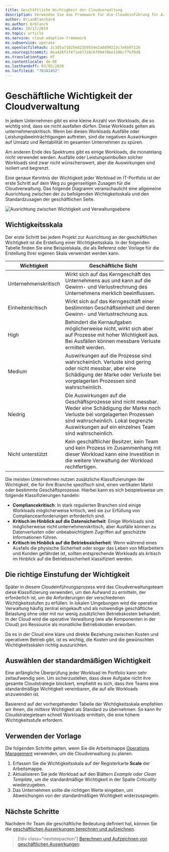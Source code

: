```yaml
---
title: Geschäftliche Wichtigkeit der Cloudverwaltung
description: Verwenden Sie das Framework für die Cloudeinführung für Azure, um sich mit der kritischen Bedeutung von Workloads vertraut zu machen und negative Auswirkungen auf Umsatz und Rentabilität zu verhindern.
author: BrianBlanchard
ms.author: brblanch
ms.date: 10/17/2019
ms.topic: article
ms.service: cloud-adoption-framework
ms.subservice: operate
ms.openlocfilehash: 2c3d5a71025e821b9554e2a8d99223c7e6b0712b
ms.sourcegitcommit: 0ea426f2f471eb7310c6f09478be1306cf7bf0d8
ms.translationtype: HT
ms.contentlocale: de-DE
ms.lasthandoff: 03/05/2020
ms.locfileid: "78341452"
---
```

# <a name="business-criticality-in-cloud-management"></a>Geschäftliche Wichtigkeit der Cloudverwaltung

In jedem Unternehmen gibt es eine kleine Anzahl von Workloads, die so wichtig sind, dass sie nicht ausfallen dürfen. Diese Workloads gelten als unternehmenskritisch. Wenn bei diesen Workloads Ausfälle oder Leistungsbeeinträchtigungen auftreten, sind die negativen Auswirkungen auf Umsatz und Rentabilität im gesamten Unternehmen zu spüren.

Am anderen Ende des Spektrums gibt es einige Workloads, die monatelang nicht verwendet werden. Ausfälle oder Leistungseinbußen solcher Workloads sind zwar nicht wünschenswert, aber die Auswirkungen sind isoliert und begrenzt.

Eine genaue Kenntnis der Wichtigkeit jeder Workload im IT-Portfolio ist der erste Schritt auf dem Weg zu gegenseitigen Zusagen für die Cloudverwaltung.
Das folgende Diagramm veranschaulicht eine allgemeine Ausrichtung zwischen der zu befolgenden Wichtigkeitsskala und den Standardzusagen der geschäftlichen Seite.

![Ausrichtung zwischen Wichtigkeit und Verwaltungsebene](../../_images/manage/cloud-criticality-alignment.png)

## <a name="criticality-scale"></a>Wichtigkeitsskala

Der erste Schritt bei jedem Projekt zur Ausrichtung an der geschäftlichen Wichtigkeit ist die Erstellung einer Wichtigkeitsskala. In der folgenden Tabelle finden Sie eine Beispielskala, die als Referenz oder Vorlage für die Erstellung Ihrer eigenen Skala verwendet werden kann.

| Wichtigkeit | Geschäftliche Sicht |
| --------- | --------- |
| Unternehmenskritisch |  Wirkt sich auf das Kerngeschäft des Unternehmens aus und kann auf die Gewinn- und Verlustrechnung des Unternehmens merklich beeinflussen. |
| Einheitenkritisch | Wirkt sich auf das Kerngeschäft einer bestimmten Geschäftseinheit und deren Gewinn- und Verlustrechnung aus. |
| High | Behindert die Kernaufgaben möglicherweise nicht, wirkt sich aber auf Prozesse mit hoher Wichtigkeit aus. Bei Ausfällen können messbare Verluste ermittelt werden. |
| Medium | Auswirkungen auf die Prozesse sind wahrscheinlich. Verluste sind gering oder nicht messbar, aber eine Schädigung der Marke oder Verluste bei vorgelagerten Prozessen sind wahrscheinlich. |
| Niedrig | Die Auswirkungen auf die Geschäftsprozesse sind nicht messbar. Weder eine Schädigung der Marke noch Verluste bei vorgelagerten Prozessen sind wahrscheinlich. Lokal begrenzte Auswirkungen auf ein einzelnes Team sind wahrscheinlich. |
| Nicht unterstützt | Kein geschäftlicher Besitzer, kein Team und kein Prozess im Zusammenhang mit dieser Workload kann eine Investition in die weitere Verwaltung der Workload rechtfertigen. |

Die meisten Unternehmen nutzen zusätzliche Klassifizierungen der Wichtigkeit, die für ihre Branche spezifisch sind, einen vertikalen Markt oder bestimmte Geschäftsprozesse. Hierbei kann es sich beispielsweise um folgende Klassifizierungen handeln:

- **Compliancekritisch**: In stark regulierten Branchen sind einige Workloads möglicherweise kritisch, weil sie zur Erfüllung von Complianceanforderungen erforderlich sind.
- **Kritisch im Hinblick auf die Datensicherheit**: Einige Workloads sind möglicherweise nicht unternehmenskritisch, aber Ausfälle können zu Datenverlusten oder unbeabsichtigtem Zugriffen auf geschützte Informationen führen.
- **Kritisch im Hinblick auf die Betriebssicherheit**: Wenn während eines Ausfalls die physische Sicherheit oder sogar das Leben von Mitarbeitern und Kunden gefährdet ist, sollten entsprechende Workloads als kritisch im Hinblick auf die Betriebssicherheit klassifiziert werden.

## <a name="importance-of-accurate-criticality"></a>Die richtige Einstufung der Wichtigkeit

Später in diesem Cloudeinführungsprozess wird das Cloudverwaltungsteam diese Klassifizierung verwenden, um den Aufwand zu ermitteln, der erforderlich ist, um die Anforderungen der verschiedenen Wichtigkeitsstufen zu erfüllen. In lokalen Umgebungen wird die operative Verwaltung häufig zentral eingekauft und als notwendige geschäftliche Belastung ohne oder mit nur wenig zusätzlichen Betriebskosten behandelt. In der Cloud wird die operative Verwaltung (wie alle Komponenten in der Cloud) pro Ressource als monatliche Betriebskosten erworben.

Da es in der Cloud eine klare und direkte Beziehung zwischen Kosten und operativem Betrieb gibt, ist es wichtig, die Kosten und die gewünschten Wichtigkeitsskalen richtig auszurichten.

## <a name="select-a-default-criticality"></a>Auswählen der standardmäßigen Wichtigkeit

Eine anfängliche Überprüfung jeder Workload im Portfolio kann sehr zeitaufwendig sein. Um sicherzustellen, dass diese Aufgabe nicht ihre gesamte Cloudstrategie blockiert, empfiehlt es sich, dass ihre Teams eine standardmäßige Wichtigkeit vereinbaren, die auf alle Workloads anzuwenden ist.

Basierend auf der vorhergehenden Tabelle der Wichtigkeitsskala empfehlen wir Ihnen, die *mittlere* Wichtigkeit als Standard zu übernehmen. So kann Ihr Cloudstrategieteam schnell Workloads ermitteln, die eine höhere Wichtigkeitsstufe erfordern.

## <a name="use-the-template"></a>Verwenden der Vorlage

Die folgenden Schritte gelten, wenn Sie die Arbeitsmappe [Operations Management](https://raw.githubusercontent.com/microsoft/CloudAdoptionFramework/master/manage/opsmanagementworkbook.xlsx) verwenden, um die Cloudverwaltung zu planen.

1. Erfassen Sie die Wichtigkeitsskala auf der Registerkarte **Scale** der Arbeitsmappe.
2. Aktualisieren Sie jede Workload auf den Blättern *Example* oder *Clean Template*, um die standardmäßige Wichtigkeit in der Spalte *Criticality* wiederzugeben.
3. Das Unternehmen sollte die richtigen Werte eingeben, um Abweichungen von der standardmäßigen Wichtigkeit widerzuspiegeln.

## <a name="next-steps"></a>Nächste Schritte

Nachdem Ihr Team die geschäftliche Bedeutung definiert hat, können Sie die [geschäftlichen Auswirkungen berechnen und aufzeichnen](./impact.md).

> [!div class="nextstepaction"]
> [Berechnen und Aufzeichnen von geschäftlichen Auswirkungen](./impact.md)
